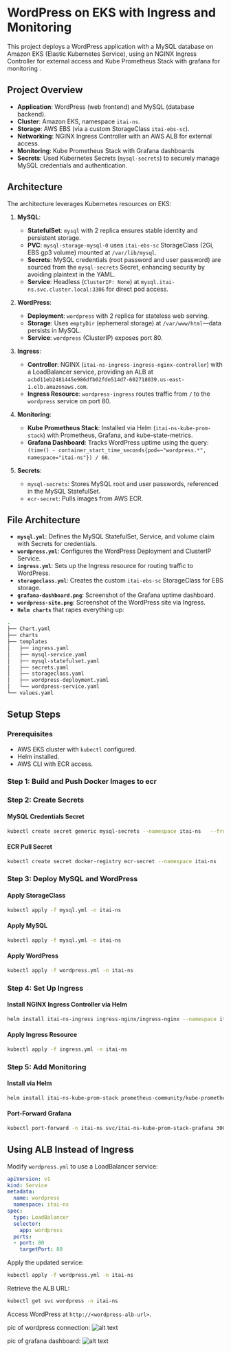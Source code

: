 # WordPress on EKS with Ingress and Monitoring

This project deploys a WordPress application with a MySQL database on Amazon EKS (Elastic Kubernetes Service), using an NGINX Ingress Controller for external access and Kube Prometheus Stack with grafana for monitoring . 

## Project Overview

- **Application**: WordPress (web frontend) and MySQL (database backend).
- **Cluster**: Amazon EKS, namespace `itai-ns`.
- **Storage**: AWS EBS (via a custom StorageClass `itai-ebs-sc`).
- **Networking**: NGINX Ingress Controller with an AWS ALB for external access.
- **Monitoring**: Kube Prometheus Stack with Grafana dashboards 
- **Secrets**: Used Kubernetes Secrets (`mysql-secrets`) to securely manage MySQL credentials and authentication.


## Architecture

The architecture leverages Kubernetes resources on EKS:

1. **MySQL**:
   - **StatefulSet**: `mysql` with 2 replica ensures stable identity and persistent storage.
   - **PVC**: `mysql-storage-mysql-0` uses `itai-ebs-sc` StorageClass (2Gi, EBS gp3 volume) mounted at `/var/lib/mysql`.
   - **Secrets**: MySQL credentials (root password and user password) are sourced from the `mysql-secrets` Secret, enhancing security by avoiding plaintext in the YAML.
   - **Service**: Headless (`ClusterIP: None`) at `mysql.itai-ns.svc.cluster.local:3306` for direct pod access.

2. **WordPress**:
   - **Deployment**: `wordpress` with 2 replica for stateless web serving.
   - **Storage**: Uses `emptyDir` (ephemeral storage) at `/var/www/html`—data persists in MySQL.
   - **Service**: `wordpress` (ClusterIP) exposes port 80.

3. **Ingress**:
   - **Controller**: NGINX (`itai-ns-ingress-ingress-nginx-controller`) with a LoadBalancer service, providing an ALB at `acbd11eb2481445e986dfb02fde514d7-602718039.us-east-1.elb.amazonaws.com`.
   - **Ingress Resource**: `wordpress-ingress` routes traffic from `/` to the `wordpress` service on port 80.

4. **Monitoring**:
   - **Kube Prometheus Stack**: Installed via Helm (`itai-ns-kube-prom-stack`) with Prometheus, Grafana, and kube-state-metrics.
   - **Grafana Dashboard**: Tracks WordPress uptime using the query: `(time() - container_start_time_seconds{pod=~"wordpress.*", namespace="itai-ns"}) / 60`.

5. **Secrets**:
   - `mysql-secrets`: Stores MySQL root and user passwords, referenced in the MySQL StatefulSet.
   - `ecr-secret`: Pulls images from AWS ECR.

## File Architecture

- **`mysql.yml`**: Defines the MySQL StatefulSet, Service, and volume claim with Secrets for credentials.
- **`wordpress.yml`**: Configures the WordPress Deployment and ClusterIP Service.
- **`ingress.yml`**: Sets up the Ingress resource for routing traffic to WordPress.
- **`storageclass.yml`**: Creates the custom `itai-ebs-sc` StorageClass for EBS storage.
- **`grafana-dashboard.png`**: Screenshot of the Grafana uptime dashboard.
- **`wordpress-site.png`**: Screenshot of the WordPress site via Ingress.
- **`Helm charts`** that rapes everything up:
```bash
.
├── Chart.yaml
├── charts
├── templates
│   ├── ingress.yaml
│   ├── mysql-service.yaml
│   ├── mysql-statefulset.yaml
│   ├── secrets.yaml
│   ├── storageclass.yaml
│   ├── wordpress-deployment.yaml
│   └── wordpress-service.yaml
└── values.yaml
```


## Setup Steps

### Prerequisites

- AWS EKS cluster with `kubectl` configured.
- Helm installed.
- AWS CLI with ECR access.


### Step 1: Build and Push Docker Images to ecr

### Step 2: Create Secrets

#### MySQL Credentials Secret
```bash
kubectl create secret generic mysql-secrets --namespace itai-ns   --from-literal=mysql-root-password=<your-root-password>   --from-literal=mysql-user-password=<your-user-password>
```

#### ECR Pull Secret
```bash
kubectl create secret docker-registry ecr-secret --namespace itai-ns   --docker-server=992382545251.dkr.ecr.us-east-1.amazonaws.com   --docker-username=AWS   --docker-password=$(aws ecr get-login-password --region us-east-1)
```

### Step 3: Deploy MySQL and WordPress

#### Apply StorageClass 
```bash
kubectl apply -f mysql.yml -n itai-ns
```

#### Apply MySQL
```bash
kubectl apply -f mysql.yml -n itai-ns
```
#### Apply WordPress
```bash
kubectl apply -f wordpress.yml -n itai-ns
```

### Step 4: Set Up Ingress

#### Install NGINX Ingress Controller via Helm
```bash
helm install itai-ns-ingress ingress-nginx/ingress-nginx --namespace itai-ns
```

#### Apply Ingress Resource
```bash
kubectl apply -f ingress.yml -n itai-ns  
```

### Step 5: Add Monitoring

#### Install via Helm
```bash
helm install itai-ns-kube-prom-stack prometheus-community/kube-prometheus-stack --namespace itai-ns   
```

#### Port-Forward Grafana
```bash
kubectl port-forward -n itai-ns svc/itai-ns-kube-prom-stack-grafana 3000:80
```


## Using ALB Instead of Ingress

Modify `wordpress.yml` to use a LoadBalancer service:

```yaml
apiVersion: v1
kind: Service
metadata:
  name: wordpress
  namespace: itai-ns
spec:
  type: LoadBalancer
  selector:
    app: wordpress
  ports:
  - port: 80
    targetPort: 80
```

Apply the updated service:
```bash
kubectl apply -f wordpress.yml -n itai-ns
```

Retrieve the ALB URL:
```bash
kubectl get svc wordpress -n itai-ns
```

Access WordPress at `http://<wordpress-alb-url>`.


pic of wordpress connection:
![alt text](k8s_1.png)

pic of grafana dashboard:
![alt text](k8s_2.png)
